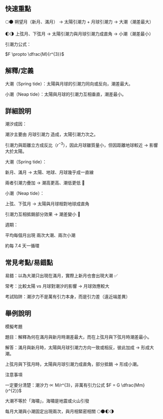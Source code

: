 ## 快速重點

🌕🌑 朔望月（新月、滿月） → 太陽引潮力 + 月球引潮力 → 大潮（潮差最大）

🌓🌗 上弦月、下弦月 → 太陽引潮力與月球引潮力成直角 → 小潮（潮差最小）

引潮力公式：

$F \propto \dfrac{M}{r^{3}}$


## 解釋/定義

大潮（Spring tide）：太陽與月球的引潮力同向或反向，潮差最大。

小潮（Neap tide）：太陽與月球的引潮力互相垂直，潮差最小。


## 詳細說明

潮汐成因：

潮汐主要由 月球引潮力 造成，太陽引潮力次之。

引潮力與距離立方成反比（$r^{-3}$），因此月球雖質量小，但因距離地球較近 → 影響大於太陽。

大潮（Spring tide）：

新月、滿月 → 太陽、地球、月球幾乎成一直線

兩者引潮力疊加 → 潮高更高、潮低更低 🌊

小潮（Neap tide）：

上弦、下弦月 → 太陽與月球相對地球成直角

引潮力互相抵銷部分效果 → 潮差變小 🌊

週期：

平均每個月出現 兩次大潮、兩次小潮

約每 7.4 天一循環


## 常見考點/易錯點

易錯：以為大潮只出現在滿月，實際上新月也會出現大潮 ✅

常考：比較太陽 vs 月球對潮汐的影響 → 月球效應較大

考試陷阱：潮汐力不是萬有引力本身，而是引力差（遠近端差異）


## 舉例說明

模擬考題

題目：解釋為何在滿月與新月時潮差最大，而在上弦月與下弦月時潮差最小。

解答：滿月與新月時，太陽與月球引潮力方向一致或相反，彼此加成 → 形成大潮。

上弦月與下弦月時，太陽與月球引潮力成直角，部分抵銷 → 形成小潮。

注意事項

一定要分清楚：潮汐力 ∝ M/r^{3}，非萬有引力公式 $F = G \dfrac{Mm}{r^{2}}$

大潮不等於「海嘯」，海嘯是地震或火山引發

每月大潮與小潮固定出現兩次，與月相緊密相關 🌕🌑🌓🌗
